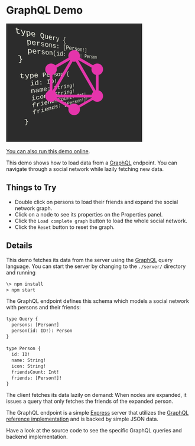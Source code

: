 # GraphQL Demo

<img src="../../resources/image/graphql.png" alt="demo-thumbnail" height="320"/>

[You can also run this demo online](https://live.yworks.com/demos/toolkit/graphql/index.html).

This demo shows how to load data from a [GraphQL](https://www.graphql.org/) endpoint. You can navigate through a social network while lazily fetching new data.

## Things to Try

- Double click on persons to load their friends and expand the social network graph.
- Click on a node to see its properties on the Properties panel.
- Click the `Load complete graph` button to load the whole social network.
- Click the `Reset` button to reset the graph.

## Details

This demo fetches its data from the server using the [GraphQL](https://www.graphql.org/) query language. You can start the server by changing to the `./server/` directory and running

```
\> npm install
> npm start
```

The GraphQL endpoint defines this schema which models a social network with persons and their friends:

```
type Query {
  persons: [Person!]
  person(id: ID!): Person
}

type Person {
  id: ID!
  name: String!
  icon: String!
  friendsCount: Int!
  friends: [Person!]!
}
```

The client fetches its data lazily on demand: When nodes are expanded, it issues a query that only fetches the friends of the expanded person.

The GraphQL endpoint is a simple [Express](https://expressjs.com/) server that utilizes the [GraphQL reference implementation](https://github.com/graphql/graphql-js) and is backed by simple JSON data.

Have a look at the source code to see the specific GraphQL queries and backend implementation.
